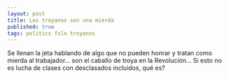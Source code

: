 ```yaml
---
layout: post
title: Los troyanos son una mierda
published: true
tags: politics fsln troyanos
---
```


Se llenan la jeta hablando de algo que no pueden honrar y tratan como mierda al trabajador... son el caballo de troya en la Revolución... Si esto no es lucha de clases con desclasados incluidos, qué es?
